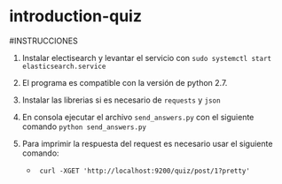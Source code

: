 # introduction-quiz
	
#INSTRUCCIONES 

1. Instalar electisearch y levantar el servicio con `sudo systemctl start elasticsearch.service`

2. El programa es compatible con la versión de python 2.7. 

3. Instalar las librerias si es necesario de `requests` y `json`

4. En consola ejecutar el archivo `send_answers.py` con el siguiente comando `python send_answers.py`

5. Para imprimir la respuesta del request es necesario usar el siguiente comando: 
	* ` curl -XGET 'http://localhost:9200/quiz/post/1?pretty'`
 



